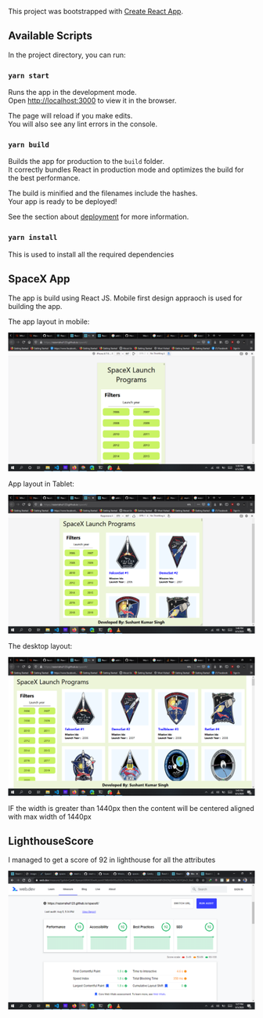 This project was bootstrapped with [Create React App](https://github.com/facebook/create-react-app).

## Available Scripts

In the project directory, you can run:

### `yarn start`

Runs the app in the development mode.<br />
Open [http://localhost:3000](http://localhost:3000) to view it in the browser.

The page will reload if you make edits.<br />
You will also see any lint errors in the console.

### `yarn build`

Builds the app for production to the `build` folder.<br />
It correctly bundles React in production mode and optimizes the build for the best performance.

The build is minified and the filenames include the hashes.<br />
Your app is ready to be deployed!

See the section about [deployment](https://facebook.github.io/create-react-app/docs/deployment) for more information.

### `yarn install`

This is used to install all the required dependencies

## SpaceX App

The app is build using React JS. Mobile first design appraoch is used for building the app.

The app layout in mobile:

![LighthouseScore](Images/Mobile.png)

App layout in Tablet:

![LighthouseScore](Images/Tablet.png)

The desktop layout:

![LighthouseScore](Images/Desktop.png)

IF the width is greater than 1440px then the content will be centered aligned with max width of 1440px

## LighthouseScore

I managed to get a score of 92 in lighthouse for all the attributes

![LighthouseScore](Images/Lighthouse.png)
